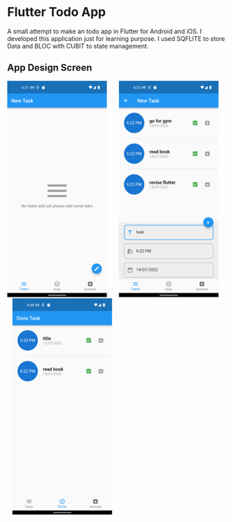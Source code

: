 
# Flutter Todo App

A small attempt to make an todo app in Flutter for Android and iOS. I developed this application just for learning purpose. I used SQFLITE to store Data and BLOC with CUBIT to state management.

## App Design Screen
<div>
<img src="https://github.com/mehdizse/todo_app/blob/master/screens/screen1.png" width="230" />
&nbsp;&nbsp; &nbsp;&nbsp; 
<img src="https://github.com/mehdizse/todo_app/blob/master/screens/screen2.png" width="230" />
&nbsp;&nbsp; &nbsp;&nbsp; 
<img src="https://github.com/mehdizse/todo_app/blob/master/screens/screen3.png" width="230" />
</div>
